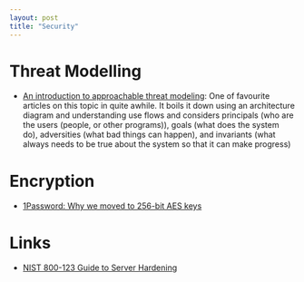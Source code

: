 ```yaml
---
layout: post
title: "Security"
---
```


# Threat Modelling

- [An introduction to approachable threat modeling](https://increment.com/security/approachable-threat-modeling/): One of favourite articles on this topic in quite awhile. It boils it down using an architecture diagram and understanding use flows and considers principals (who are the users (people, or other programs)), goals (what does the system do), adversities (what bad things can happen), and invariants (what always needs to be true about the system so that it can make progress)

# Encryption

- [1Password: Why we moved to 256-bit AES keys](https://blog.1password.com/why-we-moved-to-256-bit-aes-keys/)

# Links

- [NIST 800-123 Guide to Server Hardening](https://nvlpubs.nist.gov/nistpubs/Legacy/SP/nistspecialpublication800-123.pdf)

